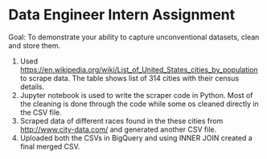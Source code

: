 # Data Engineer Intern Assignment

Goal: To demonstrate your ability to capture unconventional datasets, clean and store them.


1) Used https://en.wikipedia.org/wiki/List_of_United_States_cities_by_population to scrape data. The table shows list of 314 cities with their census details.
2) Jupyter notebook is used to write the scraper code in Python. Most of the cleaning is done through the code while some os cleaned directly in the CSV file.
3) Scraped data of different races found in the these cities from http://www.city-data.com/ and generated another CSV file.
4) Uploaded both the CSVs in BigQuery and using INNER JOIN created a final merged CSV.
